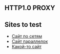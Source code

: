 ## HTTP1.0 PROXY  

## Sites to test  
- [Сайт по сетям](http://fit.ippolitov.me/CN_2/2023/)  
- [Сайт параллелок](http://parallels.nsu.ru/)  
- [Какой-то сайт](http://68k.news/)  
